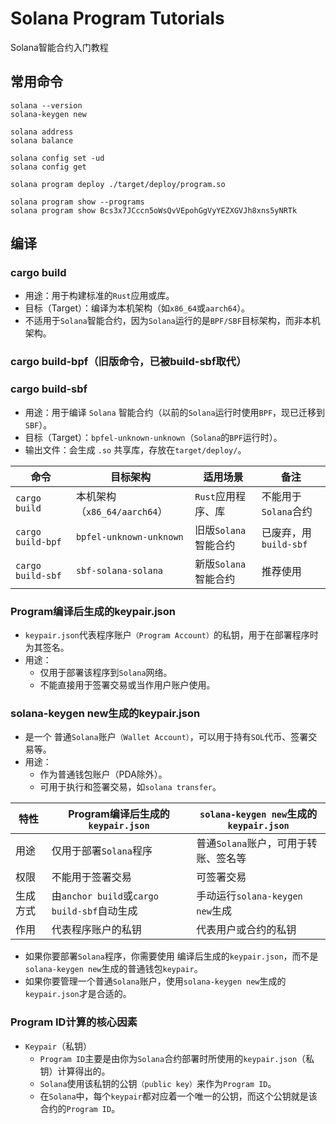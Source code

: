 # Solana Program Tutorials
Solana智能合约入门教程


## 常用命令
```
solana --version
solana-keygen new

solana address
solana balance

solana config set -ud
solana config get

solana program deploy ./target/deploy/program.so

solana program show --programs
solana program show Bcs3x7JCccn5oWsQvVEpohGgVyYEZXGVJh8xns5yNRTk
```
## 编译
### cargo build
* 用途：用于构建标准的`Rust`应用或库。
* 目标（Target）：编译为本机架构（如`x86_64`或`aarch64`）。
* 不适用于`Solana`智能合约，因为`Solana`运行的是`BPF/SBF`目标架构，而非本机架构。
### cargo build-bpf（旧版命令，已被build-sbf取代）
### cargo build-sbf
* 用途：用于编译 `Solana` 智能合约（以前的`Solana`运行时使用`BPF`，现已迁移到`SBF`）。
* 目标（Target）：`bpfel-unknown-unknown`（`Solana`的`BPF`运行时）。
* 输出文件：会生成 `.so` 共享库，存放在`target/deploy/`。

| 命令                 | 目标架构                    | 适用场景            | 备注                |
|--------------------|-------------------------|-----------------|-------------------|
| `cargo build`	     | 本机架构（`x86_64/aarch64`）  | 	`Rust`应用程序、库	  | 不能用于`Solana`合约    |
| `cargo build-bpf`	 | `bpfel-unknown-unknown` | 	旧版`Solana`智能合约 | 	已废弃，用`build-sbf` |
| `cargo build-sbf`	 | `sbf-solana-solana`	    | 新版`Solana`智能合约	 | 推荐使用              |

###  Program编译后生成的keypair.json
* `keypair.json`代表程序账户`（Program Account）`的私钥，用于在部署程序时为其签名。
* 用途：
  * 仅用于部署该程序到`Solana`网络。
  * 不能直接用于签署交易或当作用户账户使用。

### solana-keygen new生成的keypair.json
* 是一个 普通`Solana`账户`（Wallet Account）`，可以用于持有`SOL`代币、签署交易等。
* 用途：
  * 作为普通钱包账户（PDA除外）。
  * 可用于执行和签署交易，如`solana transfer`。

| 特性   | Program编译后生成的`keypair.json`           | `solana-keygen new`生成的`keypair.json` |
|------|---------------------------------------|--------------------------------------|
| 用途   | 仅用于部署`Solana`程序                       | 普通`Solana`账户，可用于转账、签名等               |
| 权限   | 不能用于签署交易                              | 可签署交易                                |
| 生成方式 | 由`anchor build`或`cargo build-sbf`自动生成 | 手动运行`solana-keygen new`生成            |
| 作用   | 代表程序账户的私钥                             | 代表用户或合约的私钥                           |


* 如果你要部署`Solana`程序，你需要使用 编译后生成的`keypair.json`，而不是`solana-keygen new`生成的普通钱包`keypair`。
* 如果你要管理一个普通`Solana`账户，使用`solana-keygen new`生成的`keypair.json`才是合适的。


### Program ID计算的核心因素

* `Keypair`（私钥）
  * `Program ID`主要是由你为`Solana`合约部署时所使用的`keypair.json`（私钥）计算得出的。
  * `Solana`使用该私钥的公钥`（public key）`来作为`Program ID`。
  * 在`Solana`中，每个`keypair`都对应着一个唯一的公钥，而这个公钥就是该合约的`Program ID`。






